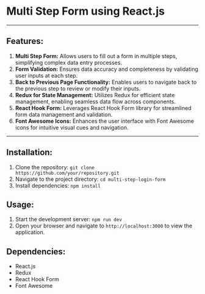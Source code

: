 # Multi Step Form using React.js

---

## Features:

1. **Multi Step Form:** Allows users to fill out a form in multiple steps, simplifying complex data entry processes.
2. **Form Validation:** Ensures data accuracy and completeness by validating user inputs at each step.
3. **Back to Previous Page Functionality:** Enables users to navigate back to the previous step to review or modify their inputs.
4. **Redux for State Management:** Utilizes Redux for efficient state management, enabling seamless data flow across components.
5. **React Hook Form:** Leverages React Hook Form library for streamlined form data management and validation.
6. **Font Awesome Icons:** Enhances the user interface with Font Awesome icons for intuitive visual cues and navigation.

---

## Installation:

1. Clone the repository: `git clone https://github.com/your/repository.git`
2. Navigate to the project directory: `cd multi-step-login-form`
3. Install dependencies: `npm install`

## Usage:

1. Start the development server: `npm run dev`
2. Open your browser and navigate to `http://localhost:3000` to view the application.

## Dependencies:

- React.js
- Redux
- React Hook Form
- Font Awesome
